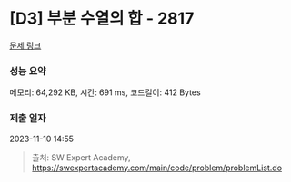 # [D3] 부분 수열의 합 - 2817 

[문제 링크](https://swexpertacademy.com/main/code/problem/problemDetail.do?contestProbId=AV7IzvG6EksDFAXB) 

### 성능 요약

메모리: 64,292 KB, 시간: 691 ms, 코드길이: 412 Bytes

### 제출 일자

2023-11-10 14:55



> 출처: SW Expert Academy, https://swexpertacademy.com/main/code/problem/problemList.do